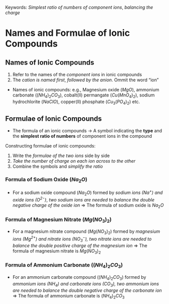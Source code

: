 Keywords: *Simplest ratio of numbers of component ions*, *balancing the charge*

# Names and Formulae of Ionic Compounds

## Names of Ionic Compounds

1. Refer to the names of the *component ions* in ionic compounds
2. The *cation is named first*, *followed by the anion*. Ommit the word “ion”

- Names of ionic compounds: e.g., Magnesium oxide ($MgO$), ammonium carbonate ($(NH_4)_2CO_3$), cobalt(II) permangate ($Cu(MnO_4)_2$), sodium hydrochlorite ($NaClO$), copper(II) phosphate ($Cu_3(PO_4)_2$) etc.

## Formulae of Ionic Compounds

- The formula of an ionic compounds → A symbol indicating the **type** and the **simplest ratio of numbers** of component ions in the compound

Constructing formulae of ionic compounds:

1. Write the *formulae of the two ions* side by side
2. *Take the number of charge on each ion across to the other*
3. Combine the symbols and *simplify the ratio*

### Formula of Sodium Oxide ($Na_2O$)

- For a sodium oxide compound ($Na_2O$) formed by *sodium ions  ($Na^+$) and oxide ions ($O^{2-}$)*, *two sodium ions are needed to balance the double negative charge of the oxide ion* ⇒ The formula of sodium oxide is $Na_2O$

### Formula of Magnesium Nitrate ($Mg(NO_3)_2$)

- For a magnesium nitrate compound ($Mg(NO_3)_2$) formed by *magnesium ions ($Mg^{2+}$) and nitrate ions ($NO_3^-$), two nitrate ions are needed to balance the double positive charge of the magnesium ion* ⇒ The formula of magnesium nitrate is $Mg(NO_3)_2$

### Formula of Ammonium Carbonate ($(NH_4)_2CO_3$)

- For an ammonium carbonate compound ($(NH_4)_2CO_3$) formed by *ammonium ions ($NH_4$) and carbonate ions ($CO_3$), two ammonium ions are needed to balance the double negative charge of the carbonate ion* ⇒ The formula of ammonium carbonate is $(NH_4)_2CO_3$





